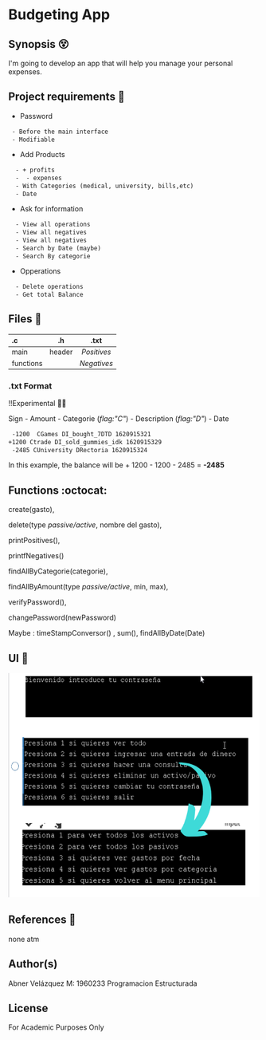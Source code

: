 # Budgeting App



## Synopsis :dizzy_face:

I'm going to develop an app that will help you manage your personal expenses.

  
## Project requirements :dart:


- Password
 ```plain
  - Before the main interface
  - Modifiable
```
- Add Products
```plain
  - + profits
  -  - expenses
  - With Categories (medical, university, bills,etc) 
  - Date 
 ```
 
- Ask for information 
```plain
  - View all operations
  - View all negatives
  - View all negatives
  - Search by Date (maybe)
  - Search By categorie
 ```
- Opperations
```plain
  - Delete operations
  - Get total Balance
```

## Files :page_facing_up:

| **.c** |  **.h** | **.txt** |
|:-----|:--------:|:--------:|
| main  | header | _Positives_|
| functions   |    |   _Negatives_  |


### .txt Format 

!!Experimental 👨‍🔬

Sign - Amount - Categorie (_flag:"C"_) - Description (_flag:"D"_) - Date
     
     -1200  CGames DI_bought_7DTD 1620915321                              +1200 Ctrade DI_sold_gummies_idk 1620915329
     -2485 CUniversity DRectoria 1620915324
      
 In this example, the balance will be + 1200 - 1200 - 2485 = **-2485**
    
 		
## Functions :octocat:


  create(gasto),
  
  delete(type _passive/active_, nombre del gasto), 
  
  printPositives(), 
  
  printfNegatives() 

  findAllByCategorie(categorie),
  
  findAllByAmount(type _passive/active_, min, max),
  
  verifyPassword(), 
  
  changePassword(newPassword)

  Maybe : timeStampConversor() , sum(), findAllByDate(Date) 


## UI :iphone:

<img src="https://github.com/AbnerIO/C/blob/main/PIA/Readme_Imgs/2021-05-13%2008_41_47-Window.png" width="550px" height="450px"></a>


## References :page_with_curl:

none atm

## Author(s)
Abner Velázquez M: 1960233 Programacion Estructurada

## License
For Academic Purposes Only

